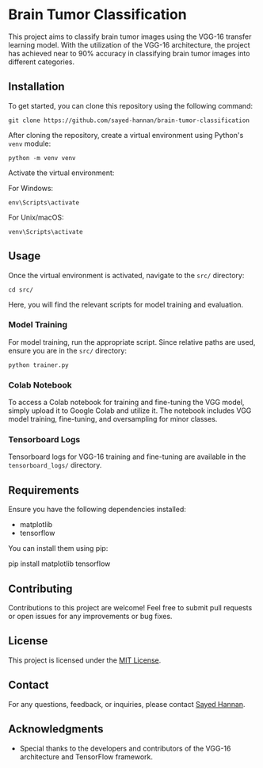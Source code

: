 # Brain Tumor Classification

This project aims to classify brain tumor images using the VGG-16 transfer learning model. With the utilization of the VGG-16 architecture, the project has achieved near to 90% accuracy in classifying brain tumor images into different categories.

## Installation

To get started, you can clone this repository using the following command:

```
git clone https://github.com/sayed-hannan/brain-tumor-classification
```

After cloning the repository, create a virtual environment using Python's `venv` module:

```
python -m venv venv
```

Activate the virtual environment:

For Windows:

```
env\Scripts\activate
```

For Unix/macOS:


```
venv\Scripts\activate
```

## Usage

Once the virtual environment is activated, navigate to the `src/` directory:

```
cd src/
```

Here, you will find the relevant scripts for model training and evaluation.

### Model Training

For model training, run the appropriate script. Since relative paths are used, ensure you are in the `src/` directory:

```
python trainer.py
```

### Colab Notebook

To access a Colab notebook for training and fine-tuning the VGG model, simply upload it to Google Colab and utilize it. The notebook includes VGG model training, fine-tuning, and oversampling for minor classes.

### Tensorboard Logs

Tensorboard logs for VGG-16 training and fine-tuning are available in the `tensorboard_logs/` directory.

## Requirements

Ensure you have the following dependencies installed:

- matplotlib
- tensorflow

You can install them using pip:


pip install matplotlib tensorflow

## Contributing

Contributions to this project are welcome! Feel free to submit pull requests or open issues for any improvements or bug fixes.

## License

This project is licensed under the [MIT License](LICENSE).

## Contact

For any questions, feedback, or inquiries, please contact [Sayed Hannan](https://github.com/sayed-hannan).

## Acknowledgments

- Special thanks to the developers and contributors of the VGG-16 architecture and TensorFlow framework.

